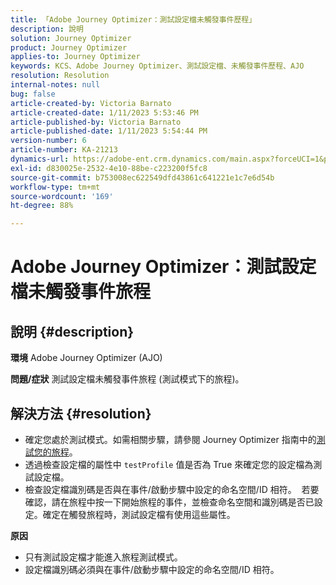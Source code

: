 ```yaml
---
title: 「Adobe Journey Optimizer：測試設定檔未觸發事件歷程」
description: 說明
solution: Journey Optimizer
product: Journey Optimizer
applies-to: Journey Optimizer
keywords: KCS、Adobe Journey Optimizer、測試設定檔、未觸發事件歷程、AJO
resolution: Resolution
internal-notes: null
bug: false
article-created-by: Victoria Barnato
article-created-date: 1/11/2023 5:53:46 PM
article-published-by: Victoria Barnato
article-published-date: 1/11/2023 5:54:44 PM
version-number: 6
article-number: KA-21213
dynamics-url: https://adobe-ent.crm.dynamics.com/main.aspx?forceUCI=1&pagetype=entityrecord&etn=knowledgearticle&id=b09b7ee4-d891-ed11-aad1-6045bd006d92
exl-id: d830025e-2532-4e10-88be-c223200f5fc8
source-git-commit: b753008ec622549dfd43861c641221e1c7e6d54b
workflow-type: tm+mt
source-wordcount: '169'
ht-degree: 88%

---
```


# Adobe Journey Optimizer：測試設定檔未觸發事件旅程

## 說明 {#description}

<b>環境</b>
Adobe Journey Optimizer (AJO)


<b>問題/症狀</b>
測試設定檔未觸發事件旅程 (測試模式下的旅程)。


## 解決方法 {#resolution}


- 確定您處於測試模式。如需相關步驟，請參閱 Journey Optimizer 指南中的[測試您的旅程](https://experienceleague.adobe.com/docs/journey-optimizer/using/orchestrate-journeys/create-journey/testing-the-journey.html?lang=zh-Hant)。
- 透過檢查設定檔的屬性中 `testProfile` 值是否為 True 來確定您的設定檔為測試設定檔。
- 檢查設定檔識別碼是否與在事件/啟動步驟中設定的命名空間/ID 相符。  若要確認，請在旅程中按一下開始旅程的事件，並檢查命名空間和識別碼是否已設定。確定在觸發旅程時，測試設定檔有使用這些屬性。

<b>原因</b>
- 只有測試設定檔才能進入旅程測試模式。
- 設定檔識別碼必須與在事件/啟動步驟中設定的命名空間/ID 相符。
